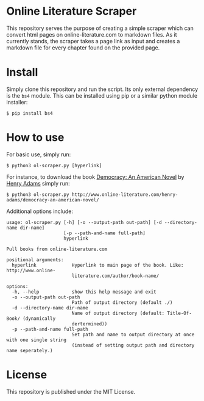 # Online Literature Scraper

This repository serves the purpose of creating a simple scraper which
can convert html pages on online-literature.com to markdown files. As
it currently stands, the scraper takes a page link as input and creates
a markdown file for every chapter found on the provided page.

# Install

Simply clone this repository and run the script. Its only external 
dependency is the `bs4` module. This can be installed using pip or
a similar python module installer:

```shell
$ pip install bs4
```

# How to use

For basic use, simply run:

```shell
$ python3 ol-scraper.py [hyperlink]
```

For instance, to download the book [Democracy: An American Novel](http://www.online-literature.com/henry-adams/democracy-an-american-novel/) by [Henry Adams](http://www.online-literature.com/henry-adams/) simply run:

```shell
$ python3 ol-scraper.py http://www.online-literature.com/henry-adams/democracy-an-american-novel/
```

Additional options include:
```
usage: ol-scraper.py [-h] [-o --output-path out-path] [-d --directory-name dir-name]
                     [-p --path-and-name full-path]
                     hyperlink

Pull books from online-literature.com

positional arguments:
  hyperlink             Hyperlink to main page of the book. Like: http://www.online-
                        literature.com/author/book-name/

options:
  -h, --help            show this help message and exit
  -o --output-path out-path
                        Path of output directory (default ./)
  -d --directory-name dir-name
                        Name of output directory (default: Title-Of-Book/ (dynamically
                        dertermined))
  -p --path-and-name full-path
                        Set path and name to output directory at once with one single string
                        (instead of setting output path and directory name seperately.)
```

# License

This repository is published under the MIT License.
